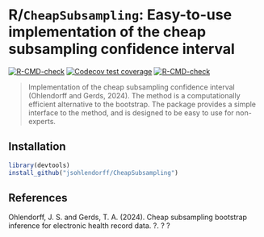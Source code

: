 R/`CheapSubsampling`: Easy-to-use implementation of the cheap subsampling confidence interval
=============================================================================================

<!-- badges: start -->
  [![R-CMD-check](https://github.com/jsohlendorff/CheapSubsampling/actions/workflows/R-CMD-check.yaml/badge.svg)](https://github.com/jsohlendorff/CheapSubsampling/actions/workflows/R-CMD-check.yaml)
[![Codecov test coverage](https://codecov.io/gh/jsohlendorff/CheapSubsampling/branch/main/graph/badge.svg)](https://app.codecov.io/gh/jsohlendorff/CheapSubsampling?branch=main)
[![R-CMD-check](https://github.com/jsohlendorff/CheapSubsampling/actions/workflows/R-CMD-check.yaml/badge.svg)](https://github.com/jsohlendorff/CheapSubsampling/actions/workflows/R-CMD-check.yaml)
<!-- badges: end -->

> Implementation of the cheap subsampling confidence interval (Ohlendorff and Gerds, 2024). The method is a computationally efficient alternative to the bootstrap. The package provides a simple interface to the method, and is designed to be easy to use for non-experts.

Installation
------------

``` {.r org-language="R" exports="both" eval="never"}
library(devtools)
install_github("jsohlendorff/CheapSubsampling")
```

References
----------

Ohlendorff, J. S. and Gerds, T. A. (2024). Cheap subsampling bootstrap inference for electronic health record data. ?. ? ?
